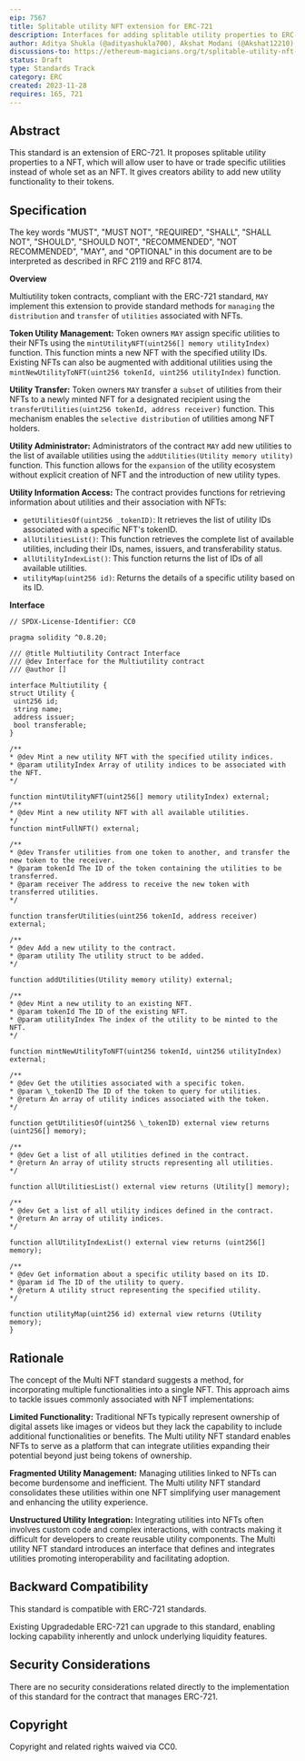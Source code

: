```yaml
---
eip: 7567
title: Splitable utility NFT extension for ERC-721
description: Interfaces for adding splitable utility properties to ERC-721
author: Aditya Shukla (@adityashukla700), Akshat Modani (@Akshat12210), Namish Khandelwal (@Namishk), Sparsh Goud (@sparsh76)
discussions-to: https://ethereum-magicians.org/t/splitable-utility-nft-token-for-erc-721/16380
status: Draft
type: Standards Track
category: ERC
created: 2023-11-28
requires: 165, 721
---
```

  
## Abstract

  

This standard is an extension of ERC-721. It proposes splitable utility properties to a NFT, which will allow user to have or trade specific utilities instead of whole set as an NFT. It gives creators ability to add new utility functionality to their tokens.


## Specification
The key words "MUST", "MUST NOT", "REQUIRED", "SHALL", "SHALL NOT", "SHOULD", "SHOULD NOT", "RECOMMENDED", "NOT RECOMMENDED", "MAY", and "OPTIONAL" in this document are to be interpreted as described in RFC 2119 and RFC 8174.

**Overview**

Multiutility token contracts, compliant with the ERC-721 standard, `MAY` implement this extension to provide standard methods for `managing` the `distribution` and `transfer` of `utilities` associated with NFTs.

**Token Utility Management:** Token owners `MAY` assign specific utilities to their NFTs using the `mintUtilityNFT(uint256[] memory utilityIndex)` function. This function mints a new NFT with the specified utility IDs. Existing NFTs can also be augmented with additional utilities using the `mintNewUtilityToNFT(uint256 tokenId, uint256 utilityIndex)` function.

**Utility Transfer:** Token owners `MAY` transfer a `subset` of utilities from their NFTs to a newly minted NFT for a designated recipient using the `transferUtilities(uint256 tokenId, address receiver)` function. This mechanism enables the `selective distribution` of utilities among NFT holders.

**Utility Administrator:** Administrators of the contract `MAY` add new utilities to the list of available utilities using the `addUtilities(Utility memory utility)` function. This function allows for the `expansion` of the utility ecosystem without explicit creation of NFT and the introduction of new utility types.

**Utility Information Access:**
The contract provides functions for retrieving information about utilities and their association with NFTs:
- `getUtilitiesOf(uint256 _tokenID)`: It retrieves the list of utility IDs associated with a specific NFT's tokenID.
- `allUtilitiesList()`: This function retrieves the complete list of available utilities, including their IDs, names, issuers, and transferability status.
- `allUtilityIndexList()`: This function returns the list of IDs of all available utilities.
- `utilityMap(uint256 id)`: Returns the details of a specific utility based on its ID.

**Interface**
```
// SPDX-License-Identifier: CC0

pragma solidity ^0.8.20;

/// @title Multiutility Contract Interface
/// @dev Interface for the Multiutility contract
/// @author []

interface Multiutility {
struct Utility {
​ uint256 id;
​ string name;
​ address issuer;
​ bool transferable;
}

/**
* @dev Mint a new utility NFT with the specified utility indices.
* @param utilityIndex Array of utility indices to be associated with the NFT.
*/

function mintUtilityNFT(uint256[] memory utilityIndex) external;
/**  
* @dev Mint a new utility NFT with all available utilities.
*/
function mintFullNFT() external;

/**
* @dev Transfer utilities from one token to another, and transfer the new token to the receiver.
* @param tokenId The ID of the token containing the utilities to be transferred.
* @param receiver The address to receive the new token with transferred utilities.  
*/

function transferUtilities(uint256 tokenId, address receiver) external;

/**
* @dev Add a new utility to the contract.
* @param utility The utility struct to be added.
*/ 

function addUtilities(Utility memory utility) external;

/**
* @dev Mint a new utility to an existing NFT.
* @param tokenId The ID of the existing NFT.
* @param utilityIndex The index of the utility to be minted to the NFT.
*/

function mintNewUtilityToNFT(uint256 tokenId, uint256 utilityIndex) external;

/**
* @dev Get the utilities associated with a specific token.
* @param \_tokenID The ID of the token to query for utilities. 
* @return An array of utility indices associated with the token.
*/

function getUtilitiesOf(uint256 \_tokenID) external view returns (uint256[] memory);

/**
* @dev Get a list of all utilities defined in the contract.
* @return An array of utility structs representing all utilities.
*/

function allUtilitiesList() external view returns (Utility[] memory);

/**
* @dev Get a list of all utility indices defined in the contract.
* @return An array of utility indices.
*/

function allUtilityIndexList() external view returns (uint256[] memory);

/**
* @dev Get information about a specific utility based on its ID.
* @param id The ID of the utility to query.
* @return A utility struct representing the specified utility.
*/

function utilityMap(uint256 id) external view returns (Utility memory);
}
```

## Rationale
The concept of the Multi NFT standard suggests a method, for incorporating multiple functionalities into a single NFT. This approach aims to tackle issues commonly associated with NFT implementations:


**Limited Functionality:**
Traditional NFTs typically represent ownership of digital assets like images or videos but they lack the capability to include additional functionalities or benefits. The Multi utility NFT standard enables NFTs to serve as a platform that can integrate utilities expanding their potential beyond just being tokens of ownership.

  

**Fragmented Utility Management:**
Managing utilities linked to NFTs can become burdensome and inefficient. The Multi utility NFT standard consolidates these utilities within one NFT simplifying user management and enhancing the utility experience.

  

**Unstructured Utility Integration:**
Integrating utilities into NFTs often involves custom code and complex interactions, with contracts making it difficult for developers to create reusable utility components. The Multi utility NFT standard introduces an interface that defines and integrates utilities promoting interoperability and facilitating adoption.

  



## Backward Compatibility
This standard is compatible with ERC-721 standards.

Existing Upgradedable ERC-721 can upgrade to this standard, enabling locking capability inherently and unlock underlying liquidity features.

## Security Considerations
There are no security considerations related directly to the implementation of this standard for the contract that manages ERC-721.

## Copyright
Copyright and related rights waived via CC0.
